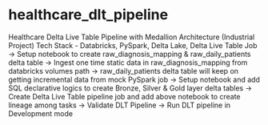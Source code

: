 # healthcare_dlt_pipeline
Healthcare Delta Live Table Pipeline with Medallion Architecture (Industrial Project)
Tech Stack - Databricks, PySpark, Delta Lake, Delta Live Table Job
      -> Setup notebook to create raw_diagnosis_mapping & raw_daily_patients delta table
      -> Ingest one time static data in raw_diagnosis_mapping from databricks volumes path
      -> raw_daily_patients delta table will keep on getting incremental data from mock PySpark job
      -> Setup notebook and add SQL declarative logics to create Bronze, Silver & Gold layer delta tables
      -> Create Delta Live Table pipeline job and add above notebook to create lineage among tasks
      -> Validate DLT Pipeline
      -> Run DLT pipeline in Development mode

